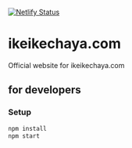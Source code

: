 [![Netlify Status](https://api.netlify.com/api/v1/badges/2474321d-00de-43ab-ab18-3c121c1bb72d/deploy-status)](https://app.netlify.com/sites/ikeikechaya-staging/deploys)

# ikeikechaya.com

Official website for ikeikechaya.com

## for developers

### Setup

```sh
npm install
npm start
```
